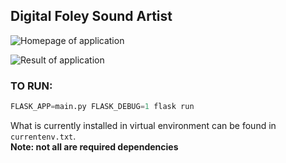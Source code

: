 ## Digital Foley Sound Artist

![Homepage of application]('../docs/images/upload.png')

![Result of application]('../docs/images/results.png')


### TO RUN: 

```python
FLASK_APP=main.py FLASK_DEBUG=1 flask run
```

What is currently installed in virtual environment can be found in `currentenv.txt`.  
**Note: not all are required dependencies**